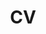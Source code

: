 ---
layout: cv
permalink: /cv/
title: CV
nav: true
nav_order: 5
cv_pdf: cv_ting_wei_li_2024.pdf
description:
toc:
  sidebar: left
---